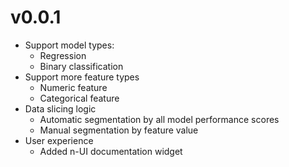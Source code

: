 # v0.0.1

- Support model types: 
  - Regression
  - Binary classification
- Support more feature types
  - Numeric feature
  - Categorical feature
- Data slicing logic
  - Automatic segmentation by all model performance scores
  - Manual segmentation by feature value
- User experience
  - Added n-UI documentation widget
